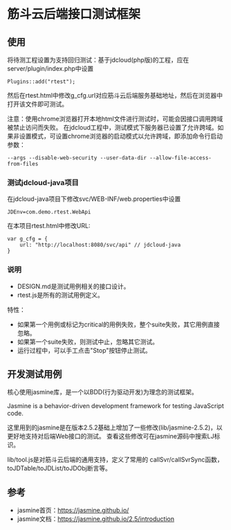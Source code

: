 # 筋斗云后端接口测试框架

## 使用

将待测工程设置为支持回归测试：基于jdcloud(php版)的工程，应在server/plugin/index.php中设置

	Plugins::add("rtest");

然后在rtest.html中修改g_cfg.url对应筋斗云后端服务基础地址，然后在浏览器中打开该文件即可测试。

注意：使用chrome浏览器打开本地html文件进行测试时，可能会因接口调用跨域被禁止访问而失败。
在jdcloud工程中，测试模式下服务器已设置了允许跨域。如果非设置模式，可设置chrome浏览器的启动模式以允许跨域，即添加命令行启动参数：

	--args --disable-web-security --user-data-dir --allow-file-access-from-files

### 测试jdcloud-java项目

在jdcloud-java项目下修改svc/WEB-INF/web.properties中设置

	JDEnv=com.demo.rtest.WebApi

在本项目rtest.html中修改URL:

	var g_cfg = {
		url: "http://localhost:8080/svc/api" // jdcloud-java
	}

### 说明

- DESIGN.md是测试用例相关的接口设计。
- rtest.js是所有的测试用例定义。

特性：

- 如果第一个用例或标记为critical的用例失败，整个suite失败，其它用例直接忽略。
- 如果第一个suite失败，则测试中止，忽略其它测试。
- 运行过程中，可以手工点击"Stop"按钮停止测试。

## 开发测试用例

核心使用jasmine库，是一个以BDD(行为驱动开发)为理念的测试框架。

Jasmine is a behavior-driven development framework for testing JavaScript code. 

这里用到的jasmine是在版本2.5.2基础上增加了一些修改(lib/jasmine-2.5.2)，以更好地支持对后端Web接口的测试。
查看这些修改可在jasmine源码中搜索LJ标识。

lib/tool.js是对筋斗云后端的通用支持，定义了常用的 callSvr/callSvrSync函数，toJDTable/toJDList/toJDObj断言等。

## 参考

- jasmine首页：https://jasmine.github.io/
- jasmine文档：https://jasmine.github.io/2.5/introduction
